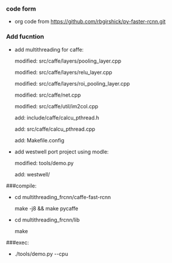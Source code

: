 ### code form
- org code from  https://github.com/rbgirshick/py-faster-rcnn.git

### Add fucntion
- add multithreading for caffe:

    modified:   src/caffe/layers/pooling_layer.cpp

    modified:   src/caffe/layers/relu_layer.cpp

    modified:   src/caffe/layers/roi_pooling_layer.cpp

    modified:   src/caffe/net.cpp

    modified:   src/caffe/util/im2col.cpp

    add:        include/caffe/calcu_pthread.h

    add:        src/caffe/calcu_pthread.cpp

    add:        Makefile.config


- add westwell port project using modle:

    modified:   tools/demo.py

    add:        westwell/


###compile:

- cd multithreading_frcnn/caffe-fast-rcnn

  make -j8 && make pycaffe

- cd multithreading_frcnn/lib

  make

###exec:
-  ./tools/demo.py --cpu

